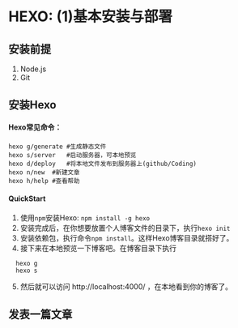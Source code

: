 # HEXO: (1)基本安装与部署

## 安装前提
1. Node.js
2. Git

## 安装Hexo
#### Hexo常见命令：
	hexo g/generate	#生成静态文件  
	hexo s/server	#启动服务器，可本地预览
	hexo d/deploy	#将本地文件发布到服务器上(github/Coding)
	hexo n/new	#新建文章
	hexo h/help	#查看帮助

#### QuickStart
1. 使用`npm`安装Hexo: `npm install -g hexo`
2. 安装完成后，在你想要放置个人博客文件的目录下，执行`hexo init`
3. 安装依赖包，执行命令`npm install`。这样Hexo博客目录就搭好了。
4. 接下来在本地预览一下博客吧。在博客目录下执行
```
  hexo g
  hexo s
```
5. 然后就可以访问 http://localhost:4000/ ，在本地看到你的博客了。

## 发表一篇文章

